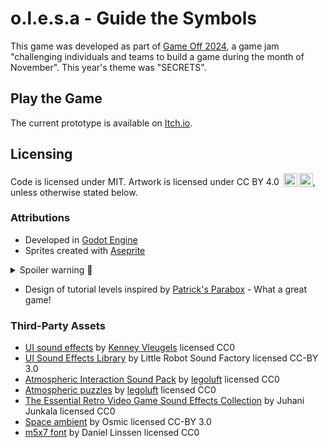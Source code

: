 # o.l.e.s.a - Guide the Symbols

This game was developed as part of [Game Off 2024](https://itch.io/jam/game-off-2024), a game jam "challenging individuals and teams to build a game during the month of November". This year's theme was "SECRETS".

## Play the Game

The current prototype is available on [Itch.io](https://liberabyte.itch.io/olesa).

## Licensing

Code is licensed under MIT. Artwork is licensed under CC BY 4.0 <img style="height:22px!important;margin-left:3px;vertical-align:text-bottom;" src="https://mirrors.creativecommons.org/presskit/icons/cc.svg?ref=chooser-v1" alt=""><img style="height:22px!important;margin-left:3px;vertical-align:text-bottom;" src="https://mirrors.creativecommons.org/presskit/icons/by.svg?ref=chooser-v1" alt="">, unless otherwise stated below.

### Attributions

- Developed in [Godot Engine](https://github.com/godotengine/godot)
- Sprites created with [Aseprite](https://dacap.itch.io/aseprite)

<details>
  <summary>Spoiler warning 🤫</summary>

  - Using sitelen pona by Sonja Lang, the creator of [toki pona](https://tokipona.org/)
</details>

- Design of tutorial levels inspired by [Patrick's Parabox](https://store.steampowered.com/app/1260520/Patricks_Parabox/) - What a great game!

### Third-Party Assets

- [UI sound effects](https://opengameart.org/content/51-ui-sound-effects-buttons-switches-and-clicks) by [Kenney Vleugels](https://www.kenney.nl) licensed CC0
- [UI Sound Effects Library](https://opengameart.org/content/ui-sound-effects-library) by Little Robot Sound Factory licensed CC-BY 3.0
- [Atmospheric Interaction Sound Pack](https://opengameart.org/content/atmospheric-interaction-sound-pack) by [legoluft](http://www.legoluft.de) licensed CC0
- [Atmospheric puzzles](https://opengameart.org/content/atmospheric-puzzles) by [legoluft](http://www.legoluft.de) licensed CC0
- [The Essential Retro Video Game Sound Effects Collection](https://opengameart.org/content/512-sound-effects-8-bit-style) by Juhani Junkala licensed CC0
- [Space ambient](https://opengameart.org/content/space-ambient) by Osmic licensed CC-BY 3.0
- [m5x7 font](https://managore.itch.io/m5x7) by Daniel Linssen licensed CC0

